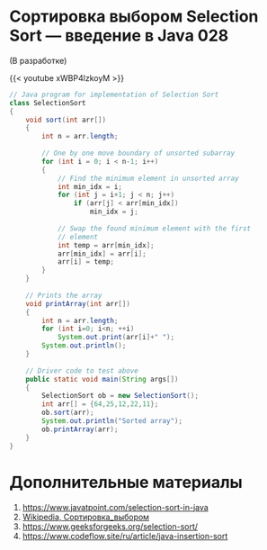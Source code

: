 # Сортировка выбором Selection Sort — введение в Java 028

(В разработке) 

{{< youtube xWBP4lzkoyM >}}


```java
// Java program for implementation of Selection Sort 
class SelectionSort 
{ 
    void sort(int arr[]) 
    { 
        int n = arr.length; 
  
        // One by one move boundary of unsorted subarray 
        for (int i = 0; i < n-1; i++) 
        { 
            // Find the minimum element in unsorted array 
            int min_idx = i; 
            for (int j = i+1; j < n; j++) 
                if (arr[j] < arr[min_idx]) 
                    min_idx = j; 
  
            // Swap the found minimum element with the first 
            // element 
            int temp = arr[min_idx]; 
            arr[min_idx] = arr[i]; 
            arr[i] = temp; 
        } 
    } 
  
    // Prints the array 
    void printArray(int arr[]) 
    { 
        int n = arr.length; 
        for (int i=0; i<n; ++i) 
            System.out.print(arr[i]+" "); 
        System.out.println(); 
    } 
  
    // Driver code to test above 
    public static void main(String args[]) 
    { 
        SelectionSort ob = new SelectionSort(); 
        int arr[] = {64,25,12,22,11}; 
        ob.sort(arr); 
        System.out.println("Sorted array"); 
        ob.printArray(arr); 
    } 
} 
```

# Дополнительные материалы

1. https://www.javatpoint.com/selection-sort-in-java
2. [Wikipedia, Сортировка_выбором](https://ru.wikipedia.org/wiki/%D0%A1%D0%BE%D1%80%D1%82%D0%B8%D1%80%D0%BE%D0%B2%D0%BA%D0%B0_%D0%B2%D1%8B%D0%B1%D0%BE%D1%80%D0%BE%D0%BC)
3. https://www.geeksforgeeks.org/selection-sort/
4. https://www.codeflow.site/ru/article/java-insertion-sort
